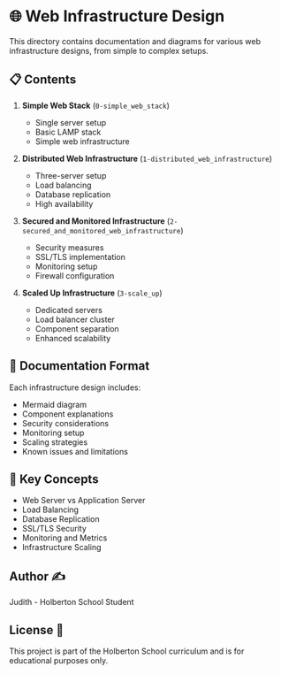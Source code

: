 # 🌐 Web Infrastructure Design

This directory contains documentation and diagrams for various web infrastructure designs, from simple to complex setups.

## 📋 Contents

1. **Simple Web Stack** (`0-simple_web_stack`)
   - Single server setup
   - Basic LAMP stack
   - Simple web infrastructure

2. **Distributed Web Infrastructure** (`1-distributed_web_infrastructure`)
   - Three-server setup
   - Load balancing
   - Database replication
   - High availability

3. **Secured and Monitored Infrastructure** (`2-secured_and_monitored_web_infrastructure`)
   - Security measures
   - SSL/TLS implementation
   - Monitoring setup
   - Firewall configuration

4. **Scaled Up Infrastructure** (`3-scale_up`)
   - Dedicated servers
   - Load balancer cluster
   - Component separation
   - Enhanced scalability

## 📝 Documentation Format

Each infrastructure design includes:
- Mermaid diagram
- Component explanations
- Security considerations
- Monitoring setup
- Scaling strategies
- Known issues and limitations

## 🔑 Key Concepts

- Web Server vs Application Server
- Load Balancing
- Database Replication
- SSL/TLS Security
- Monitoring and Metrics
- Infrastructure Scaling

## Author ✍️
Judith - Holberton School Student

## License 📄
This project is part of the Holberton School curriculum and is for educational purposes only.
